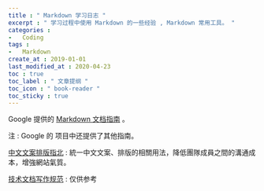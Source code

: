 ```yaml
---
title : " Markdown 学习日志 " 
excerpt : " 学习过程中使用 Markdown 的一些经验 , Markdown 常用工具。 " 
categories : 
-   Coding
tags : 
-   Markdown
create_at : 2019-01-01
last_modified_at : 2020-04-23
toc : true
toc_label : " 文章提纲 " 
toc_icon : " book-reader " 
toc_sticky : true
---
```


Google 提供的 [Markdown 文档指南](https://github.com/google/styleguide/blob/gh-pages/docguide/style.md) 。

注 : Google 的 项目中还提供了其他指南。

 [中文文案排版指北](https://github.com/sparanoid/chinese-copywriting-guidelines) :  統一中文文案、排版的相關用法，降低團隊成員之間的溝通成本，增強網站氣質。

 [技术文档写作规范](https://www.jianshu.com/p/3b638180e42c) :  仅供参考
 